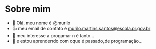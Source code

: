 # Sobre mim
- 👋 Olá, meu nome é @murilo
- :+1: meu email de contato é murilo.martins.santos@escola.pr.gov.br
- 👀 meu interesse a progamar n é tanto...
- 🌱 e estou aprendendo com oque é passado,de programação...
